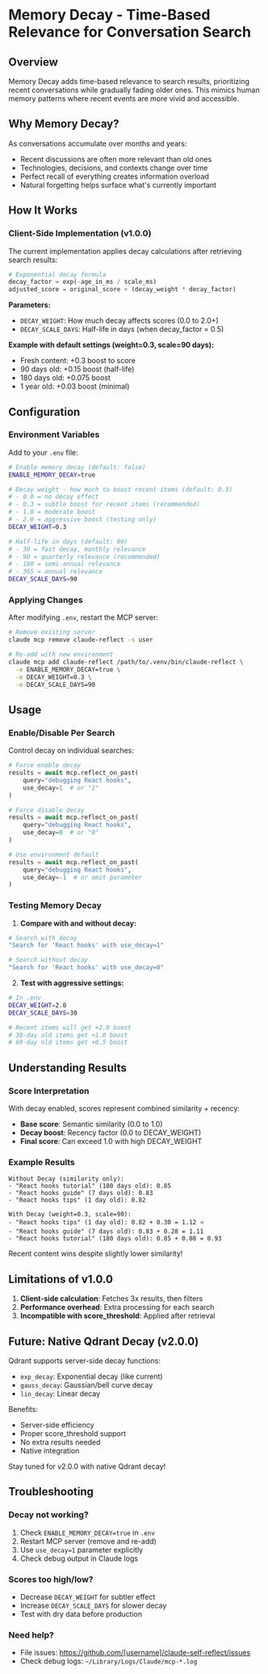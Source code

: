 # Memory Decay - Time-Based Relevance for Conversation Search

## Overview

Memory Decay adds time-based relevance to search results, prioritizing recent conversations while gradually fading older ones. This mimics human memory patterns where recent events are more vivid and accessible.

## Why Memory Decay?

As conversations accumulate over months and years:
- Recent discussions are often more relevant than old ones
- Technologies, decisions, and contexts change over time
- Perfect recall of everything creates information overload
- Natural forgetting helps surface what's currently important

## How It Works

### Client-Side Implementation (v1.0.0)

The current implementation applies decay calculations after retrieving search results:

```python
# Exponential decay formula
decay_factor = exp(-age_in_ms / scale_ms)
adjusted_score = original_score + (decay_weight * decay_factor)
```

**Parameters:**
- `DECAY_WEIGHT`: How much decay affects scores (0.0 to 2.0+)
- `DECAY_SCALE_DAYS`: Half-life in days (when decay_factor = 0.5)

**Example with default settings (weight=0.3, scale=90 days):**
- Fresh content: +0.3 boost to score
- 90 days old: +0.15 boost (half-life)
- 180 days old: +0.075 boost
- 1 year old: +0.03 boost (minimal)

## Configuration

### Environment Variables

Add to your `.env` file:

```bash
# Enable memory decay (default: false)
ENABLE_MEMORY_DECAY=true

# Decay weight - how much to boost recent items (default: 0.3)
# - 0.0 = no decay effect
# - 0.3 = subtle boost for recent items (recommended)
# - 1.0 = moderate boost
# - 2.0 = aggressive boost (testing only)
DECAY_WEIGHT=0.3

# Half-life in days (default: 90)
# - 30 = fast decay, monthly relevance
# - 90 = quarterly relevance (recommended)
# - 180 = semi-annual relevance
# - 365 = annual relevance
DECAY_SCALE_DAYS=90
```

### Applying Changes

After modifying `.env`, restart the MCP server:

```bash
# Remove existing server
claude mcp remove claude-reflect -s user

# Re-add with new environment
claude mcp add claude-reflect /path/to/.venv/bin/claude-reflect \
  -e ENABLE_MEMORY_DECAY=true \
  -e DECAY_WEIGHT=0.3 \
  -e DECAY_SCALE_DAYS=90
```

## Usage

### Enable/Disable Per Search

Control decay on individual searches:

```python
# Force enable decay
results = await mcp.reflect_on_past(
    query="debugging React hooks",
    use_decay=1  # or "1"
)

# Force disable decay
results = await mcp.reflect_on_past(
    query="debugging React hooks", 
    use_decay=0  # or "0"
)

# Use environment default
results = await mcp.reflect_on_past(
    query="debugging React hooks",
    use_decay=-1  # or omit parameter
)
```

### Testing Memory Decay

1. **Compare with and without decay:**
```bash
# Search with decay
"Search for 'React hooks' with use_decay=1"

# Search without decay  
"Search for 'React hooks' with use_decay=0"
```

2. **Test with aggressive settings:**
```bash
# In .env
DECAY_WEIGHT=2.0
DECAY_SCALE_DAYS=30

# Recent items will get +2.0 boost
# 30-day old items get +1.0 boost
# 60-day old items get +0.5 boost
```

## Understanding Results

### Score Interpretation

With decay enabled, scores represent combined similarity + recency:
- **Base score**: Semantic similarity (0.0 to 1.0)
- **Decay boost**: Recency factor (0.0 to DECAY_WEIGHT)
- **Final score**: Can exceed 1.0 with high DECAY_WEIGHT

### Example Results

```
Without Decay (similarity only):
- "React hooks tutorial" (180 days old): 0.85
- "React hooks guide" (7 days old): 0.83
- "React hooks tips" (1 day old): 0.82

With Decay (weight=0.3, scale=90):
- "React hooks tips" (1 day old): 0.82 + 0.30 = 1.12 ⭐
- "React hooks guide" (7 days old): 0.83 + 0.28 = 1.11
- "React hooks tutorial" (180 days old): 0.85 + 0.08 = 0.93
```

Recent content wins despite slightly lower similarity!

## Limitations of v1.0.0

1. **Client-side calculation**: Fetches 3x results, then filters
2. **Performance overhead**: Extra processing for each search
3. **Incompatible with score_threshold**: Applied after retrieval

## Future: Native Qdrant Decay (v2.0.0)

Qdrant supports server-side decay functions:
- `exp_decay`: Exponential decay (like current)
- `gauss_decay`: Gaussian/bell curve decay
- `lin_decay`: Linear decay

Benefits:
- Server-side efficiency
- Proper score_threshold support
- No extra results needed
- Native integration

Stay tuned for v2.0.0 with native Qdrant decay!

## Troubleshooting

### Decay not working?
1. Check `ENABLE_MEMORY_DECAY=true` in `.env`
2. Restart MCP server (remove and re-add)
3. Use `use_decay=1` parameter explicitly
4. Check debug output in Claude logs

### Scores too high/low?
- Decrease `DECAY_WEIGHT` for subtler effect
- Increase `DECAY_SCALE_DAYS` for slower decay
- Test with dry data before production

### Need help?
- File issues: https://github.com/[username]/claude-self-reflect/issues
- Check debug logs: `~/Library/Logs/Claude/mcp-*.log`
